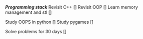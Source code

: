 ***Programming stack***
Revisit C++ []
Revisit OOP []
Learn memory management and stl []

Study OOPS in python []
Study pygames []

Solve problems for 30 days []

